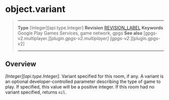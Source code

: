 # object.variant

> --------------------- ------------------------------------------------------------------------------------------
> __Type__              [Integer][api.type.Integer]
> __Revision__          [REVISION_LABEL](REVISION_URL)
> __Keywords__          Google Play Games Services, game network, gpgs
> __See also__          [gpgs-v2.multiplayer.*][plugin.gpgs-v2.multiplayer]
>                       [gpgs-v2.*][plugin.gpgs-v2]
> --------------------- ------------------------------------------------------------------------------------------

## Overview

_[Integer][api.type.Integer]._ Variant specified for this room, if any. A variant is an optional developer-controlled parameter describing the type of game to play. If specified, this value will be a positive integer. If this room had no variant specified, returns `nil`.